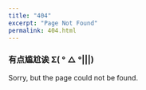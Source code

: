 ```yaml
---
title: "404"
excerpt: "Page Not Found"
permalink: 404.html
---
```


### 有点尴尬诶 Σ( ° △ °|||)
Sorry, but the page could not be found.
